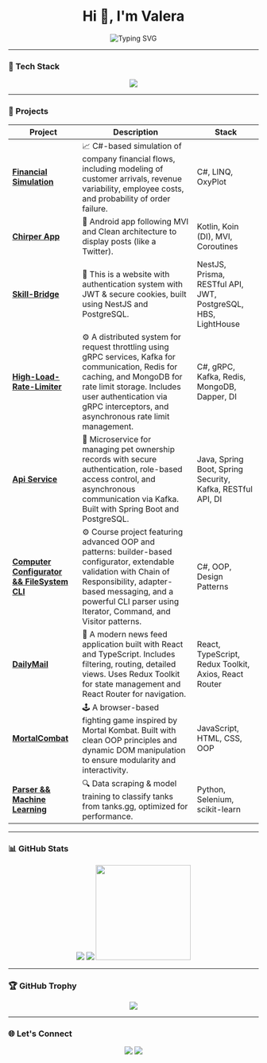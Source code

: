 <h1 align="center">Hi 👋, I'm Valera</h1>
<p align="center">
  <img src="https://readme-typing-svg.herokuapp.com?font=Fira+Code&size=24&pause=1000&color=14F7FF&center=true&vCenter=true&width=600&lines=Backend+%7C+Frontend+%7C+Dev;Java+%7C+.NET+%7C+PostgreSQL;React+%7C+TypeScript+%7C+NestJS;" alt="Typing SVG" />
</p>

---

### 🧰 Tech Stack

<p align="center">
  <img src="https://skillicons.dev/icons?i=dotnet,java,ts,react,nest,py,html,css,postgres,prisma,docker,linux,bash,git" />
</p>


---

### 🚀 Projects

| Project | Description | Stack |
|--------|-------------|-------|
| [**Financial Simulation**](https://github.com/nek00oo/FinanceBusinessSimulationModeling) | 📈 C#-based simulation of company financial flows, including modeling of customer arrivals, revenue variability, employee costs, and probability of order failure. | C#, LINQ, OxyPlot |
| [**Chirper App**](https://github.com/nek00oo/Chirper) | 📱 Android app following MVI and Сlean architecture to display posts (like a Twitter). | Kotlin, Koin (DI), MVI, Coroutines |
| [**Skill-Bridge**](https://github.com/nek00oo/SkillBridge) | 🧩 This is a website with authentication system with JWT & secure cookies, built using NestJS and PostgreSQL. | NestJS, Prisma, RESTful API, JWT, PostgreSQL, HBS, LightHouse |
| [**High-Load-Rate-Limiter**](https://github.com/nek00oo/High-Load-Rate-Limiter) | ⚙️ A distributed system for request throttling using gRPC services, Kafka for communication, Redis for caching, and MongoDB for rate limit storage. Includes user authentication via gRPC interceptors, and asynchronous rate limit management. | C#, gRPC, Kafka, Redis, MongoDB, Dapper, DI |
| [**Api Service**](https://github.com/nek00oo/Java-tech) | 🐾 Microservice for managing pet ownership records with secure authentication, role-based access control, and asynchronous communication via Kafka. Built with Spring Boot and PostgreSQL. | Java, Spring Boot, Spring Security, Kafka, RESTful API, DI |
| [**Computer Configurator && FileSystem CLI**](https://github.com/nek00oo/OOP-Csharp_ITMO)| ⚙️ Course project featuring advanced OOP and patterns: builder-based configurator, extendable validation with Chain of Responsibility, adapter-based messaging, and a powerful CLI parser using Iterator, Command, and Visitor patterns. | C#, OOP, Design Patterns |
| [**DailyMail**](https://github.com/nek00oo/DailyMail) | 📰 A modern news feed application built with React and TypeScript. Includes filtering, routing, detailed views. Uses Redux Toolkit for state management and React Router for navigation. | React, TypeScript, Redux Toolkit, Axios, React Router |
| [**MortalCombat**](https://github.com/nek00oo/MortalCombat) | 🕹️ A browser-based fighting game inspired by Mortal Kombat. Built with clean OOP principles and dynamic DOM manipulation to ensure modularity and interactivity. | JavaScript, HTML, CSS, OOP |
| [**Parser && Machine Learning**](https://github.com/nek00oo/IS_ML) | 🔍 Data scraping & model training to classify tanks from tanks.gg, optimized for performance. | Python, Selenium, scikit-learn |

---

### 📊 GitHub Stats

<div align="center">
  <img src="https://github-readme-stats.vercel.app/api?username=nek00oo&show_icons=true&theme=tokyonight&hide_border=true" />
  <img src="https://github-readme-streak-stats.herokuapp.com?user=nek00oo&theme=tokyonight&hide_border=true" />
  <img src="https://github-readme-stats.vercel.app/api/top-langs/?username=nek00oo&layout=compact&theme=tokyonight&hide_border=true" height="191" />
</div>

---

### 🏆 GitHub Trophy

<p align="center">
  <img src="https://github-profile-trophy.vercel.app/?username=nek00oo&theme=tokyonight&no-frame=true&row=1&margin-w=10" />
</p>

---

### 🌐 Let's Connect

<p align="center">
  <a href="https://t.me/neko_ky" target="_blank"><img src="https://img.shields.io/badge/Telegram-2CA5E0?style=for-the-badge&logo=telegram&logoColor=white" /></a>
  <a href="mailto:yakovenkovalera2017@yandex.ru"><img src="https://img.shields.io/badge/Email-D14836?style=for-the-badge&logo=gmail&logoColor=white" /></a>
</p>

